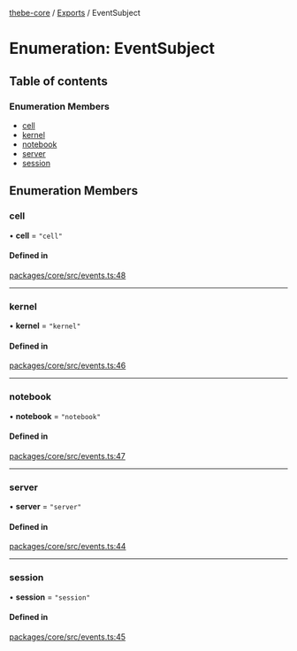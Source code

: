 [thebe-core](../README.md) / [Exports](../modules.md) / EventSubject

# Enumeration: EventSubject

## Table of contents

### Enumeration Members

- [cell](EventSubject.md#cell)
- [kernel](EventSubject.md#kernel)
- [notebook](EventSubject.md#notebook)
- [server](EventSubject.md#server)
- [session](EventSubject.md#session)

## Enumeration Members

### cell

• **cell** = ``"cell"``

#### Defined in

[packages/core/src/events.ts:48](https://github.com/executablebooks/thebe/blob/3f03d48/packages/core/src/events.ts#L48)

___

### kernel

• **kernel** = ``"kernel"``

#### Defined in

[packages/core/src/events.ts:46](https://github.com/executablebooks/thebe/blob/3f03d48/packages/core/src/events.ts#L46)

___

### notebook

• **notebook** = ``"notebook"``

#### Defined in

[packages/core/src/events.ts:47](https://github.com/executablebooks/thebe/blob/3f03d48/packages/core/src/events.ts#L47)

___

### server

• **server** = ``"server"``

#### Defined in

[packages/core/src/events.ts:44](https://github.com/executablebooks/thebe/blob/3f03d48/packages/core/src/events.ts#L44)

___

### session

• **session** = ``"session"``

#### Defined in

[packages/core/src/events.ts:45](https://github.com/executablebooks/thebe/blob/3f03d48/packages/core/src/events.ts#L45)
